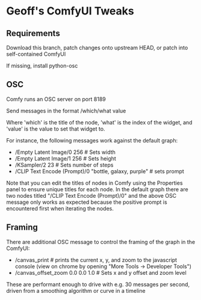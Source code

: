 Geoff's ComfyUI Tweaks
=======

## Requirements

Download this branch, patch changes onto upstream HEAD, or patch into self-contained ComfyUI

If missing, install python-osc

## OSC

Comfy runs an OSC server on port 8189

Send messages in the format /which/what value

Where 'which' is the title of the node, 'what' is the index of the widget, and 'value' is the value to set that widget to.

For instance, the following messages work against the default graph:

- /Empty Latent Image/0 256    # Sets width
- /Empty Latent Image/1 256    # Sets height
- /KSampler/2 23               # Sets number of steps
- /CLIP Text Encode (Prompt)/0 "bottle, galaxy, purple"  # sets prompt

Note that you can edit the titles of nodes in Comfy using the Properties panel to ensure unique titles for each node. In the default graph there are two nodes titled "/CLIP Text Encode (Prompt)/0" and the above OSC message only works as expected because the positive prompt is encountered first when iterating the nodes.


## Framing

There are additional OSC message to control the framing of the graph in the ComfyUI:

- /canvas_print   # prints the current x, y, and zoom to the javascript console (view on chrome by opening "More Tools -> Developer Tools")
- /canvas_offset_zoom 0.0 0.0 1.0   # Sets x and y offset and zoom level

These are performant enough to drive with e.g. 30 messages per second, driven from a smoothing algorithm or curve in a timeline
 


